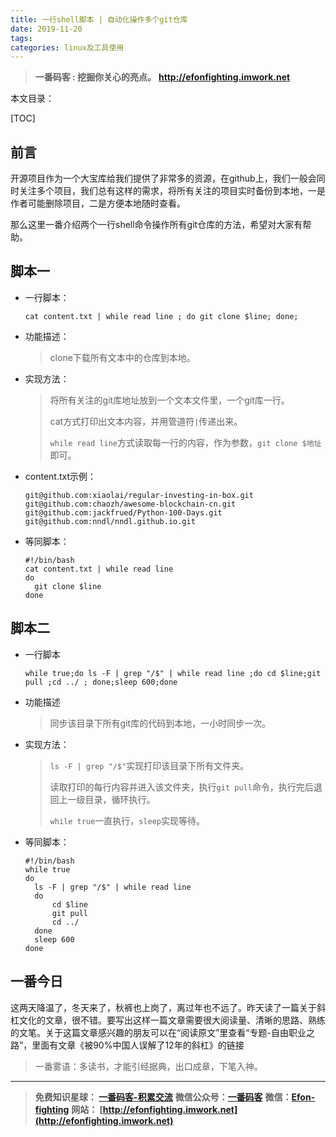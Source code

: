 ```yaml
---
title: 一行shell脚本 | 自动化操作多个git仓库
date: 2019-11-20
tags: 
categories: linux及工具使用
---
```



> **一番码客 : 挖掘你关心的亮点。**
> **http://efonfighting.imwork.net**

本文目录：

[TOC]

## 前言

开源项目作为一个大宝库给我们提供了非常多的资源，在github上，我们一般会同时关注多个项目，我们总有这样的需求，将所有关注的项目实时备份到本地，一是作者可能删除项目，二是方便本地随时查看。

那么这里一番介绍两个一行shell命令操作所有git仓库的方法，希望对大家有帮助。

<!--more-->

## 脚本一

* 一行脚本：

  ```shell
  cat content.txt | while read line ; do git clone $line; done;
  ```

* 功能描述：

  > clone下载所有文本中的仓库到本地。


* 实现方法：

  > 将所有关注的git库地址放到一个文本文件里，一个git库一行。
  >
  > cat方式打印出文本内容，并用管道符`|`传递出来。
  >
  > `while read line`方式读取每一行的内容，作为参数，`git clone $地址`即可。

* content.txt示例：

  ```
  git@github.com:xiaolai/regular-investing-in-box.git
  git@github.com:chaozh/awesome-blockchain-cn.git
  git@github.com:jackfrued/Python-100-Days.git
  git@github.com:nndl/nndl.github.io.git
  ```

* 等同脚本：

  ```shell
  #!/bin/bash
  cat content.txt | while read line
  do
  	git clone $line
  done
  ```

  

## 脚本二

* 一行脚本

  ```shell
  while true;do ls -F | grep "/$" | while read line ;do cd $line;git pull ;cd ../ ; done;sleep 600;done
  ```

* 功能描述

  > 同步该目录下所有git库的代码到本地，一小时同步一次。

* 实现方法：

  > `ls -F | grep "/$"`实现打印该目录下所有文件夹。
  >
  > 读取打印的每行内容并进入该文件夹，执行`git pull`命令，执行完后退回上一级目录，循环执行。
  >
  > `while true`一直执行，`sleep`实现等待。

* 等同脚本：

  ```shell
  #!/bin/bash
  while true
  do
  	ls -F | grep "/$" | while read line
  	do
  		cd $line
  		git pull
  		cd ../
  	done
  	sleep 600
  done
  ```

## 一番今日

这两天降温了，冬天来了，秋裤也上岗了，离过年也不远了。昨天读了一篇关于斜杠文化的文章，很不错。要写出这样一篇文章需要很大阅读量、清晰的思路、熟练的文笔。关于这篇文章感兴趣的朋友可以在“阅读原文”里查看“专题-自由职业之路”，里面有文章《被90%中国人误解了12年的斜杠》的链接

> 一番雾语：多读书，才能引经据典，出口成章，下笔入神。

-------


> **免费知识星球： [一番码客-积累交流](http://efonfighting.imwork.net/efonmark-blog/%E7%AE%80%E4%BB%8B/zhishixingqiu1.png)**
> **微信公众号：[一番码客](http://efonfighting.imwork.net/efonmark-blog/%E7%AE%80%E4%BB%8B/guanzhu_1.jpg)**
> **微信：[Efon-fighting](http://efonfighting.imwork.net/efonmark-blog/%E7%AE%80%E4%BB%8B/weixin.jpg)**
> **网站： [http://efonfighting.imwork.net](http://efonfighting.imwork.net)**
